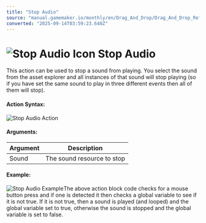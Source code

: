 ```yaml
---
title: "Stop Audio"
source: "manual.gamemaker.io/monthly/en/Drag_And_Drop/Drag_And_Drop_Reference/Audio/Stop_Audio.htm"
converted: "2025-09-14T03:59:23.648Z"
---
```


# ![Stop Audio Icon](../../../assets/Images/Scripting_Reference/Drag_And_Drop/Reference/Audio/i_Audio_Stop_Audio.png) Stop Audio

This action can be used to stop a sound from playing. You select the sound from the asset explorer and all instances of that sound will stop playing (so if you have set the same sound to play in three different events then all of them will stop).

#### Action Syntax:

![Stop Audio Action](../../../assets/Images/Scripting_Reference/Drag_And_Drop/Reference/Audio/a_Audio_Stop_Audio.png)

#### Arguments:

| Argument | Description |
| --- | --- |
| Sound | The sound resource to stop |

#### Example:

![Stop Audio Example](../../../assets/Images/Scripting_Reference/Drag_And_Drop/Reference/Audio/e_Audio_Play_Audio.png)The above action block code checks for a mouse button press and if one is detected it then checks a global variable to see if it is not true. If it is not true, then a sound is played (and looped) and the global variable set to true, otherwise the sound is stopped and the global variable is set to false.